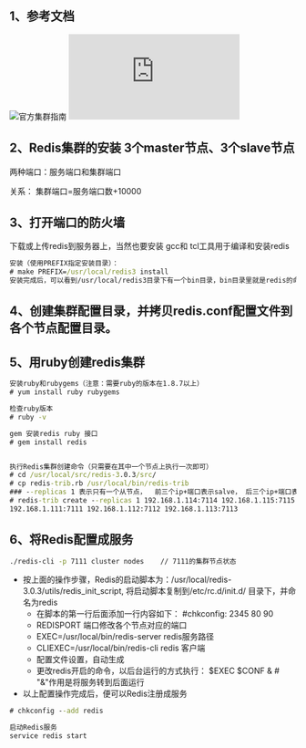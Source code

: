 ## 1、参考文档
![官方集群指南](https://redis.io/topics/cluster-tutorial)
![官方集群指南翻译](http://redisdoc.com/topic/cluster-tutorial.html)

## 2、Redis集群的安装 3个master节点、3个slave节点
两种端口：服务端口和集群端口

关系： 集群端口=服务端口数+10000

## 3、打开端口的防火墙
下载或上传redis到服务器上，当然也要安装 gcc和 tcl工具用于编译和安装redis
```cmd
安装（使用PREFIX指定安装目录）：
# make PREFIX=/usr/local/redis3 install
安装完成后，可以看到/usr/local/redis3目录下有一个bin目录，bin目录里就是redis的命令脚本
```

## 4、创建集群配置目录，并拷贝redis.conf配置文件到各个节点配置目录。


## 5、用ruby创建redis集群
```cmd
安装ruby和rubygems（注意：需要ruby的版本在1.8.7以上）
# yum install ruby rubygems

检查ruby版本
# ruby -v

gem 安装redis ruby 接口
# gem install redis


执行Redis集群创建命令（只需要在其中一个节点上执行一次即可）
# cd /usr/local/src/redis-3.0.3/src/
# cp redis-trib.rb /usr/local/bin/redis-trib
### --replicas 1 表示只有一个从节点，  前三个ip+端口表示salve， 后三个ip+端口表示master
# redis-trib create --replicas 1 192.168.1.114:7114 192.168.1.115:7115 192.168.1.116:7116 
192.168.1.111:7111 192.168.1.112:7112 192.168.1.113:7113
```
## 6、将Redis配置成服务
```cmd
./redis-cli -p 7111 cluster nodes    // 7111的集群节点状态
```
- 按上面的操作步骤，Redis的启动脚本为：/usr/local/redis-3.0.3/utils/redis_init_script, 将启动脚本复制到/etc/rc.d/init.d/
目录下，并命名为redis
    - 在脚本的第一行后面添加一行内容如下：
    #chkconfig: 2345 80 90 
    - REDISPORT 端口修改各个节点对应的端口
    - EXEC=/usr/local/bin/redis-server  redis服务路径
    - CLIEXEC=/usr/local/bin/redis-cli  redis 客户端
    - 配置文件设置，自动生成
    - 更改redis开启的命令，以后台运行的方式执行： $EXEC $CONF &      # "&"作用是将服务转到后面运行
- 以上配置操作完成后，便可以Redis注册成服务
```cmd
# chkconfig --add redis

启动Redis服务
service redis start
```
